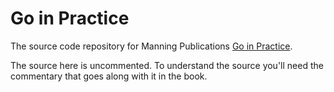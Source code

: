# Go in Practice

The source code repository for Manning Publications [Go in Practice](http://manning.com/butcher/).

The source here is uncommented. To understand the source you'll need the
commentary that goes along with it in the book.